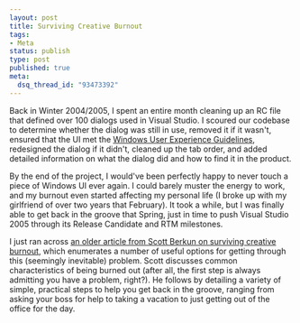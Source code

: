 ```yaml
--- 
layout: post
title: Surviving Creative Burnout
tags: 
- Meta
status: publish
type: post
published: true
meta: 
  dsq_thread_id: "93473392"
---
```

Back in Winter 2004/2005, I spent an entire month cleaning up an RC file that defined over 100 dialogs used in Visual Studio. I scoured our codebase to determine whether the dialog was still in use, removed it if it wasn't, ensured that the UI met the <a href="http://www.brethorsting.com/uidesign/2006/07/windows_ux_guidelines.html">Windows User Experience Guidelines</a>, redesigned the dialog if it didn't, cleaned up the tab order, and added detailed information on what the dialog did and how to find it in the product.

  By the end of the project, I would've been perfectly happy to never touch a piece of Windows UI ever again. I could barely muster the energy to work, and my burnout even started affecting my personal life (I broke up with my girlfriend of over two years that February). It took a while, but I was finally able to get back in the groove that Spring, just in time to push Visual Studio 2005 through its Release Candidate and RTM milestones.

  I just ran across <a href="http://www.scottberkun.com/essays/essay33.htm">an older article from Scott Berkun on surviving creative burnout</a>, which enumerates a number of useful options for getting through this (seemingly inevitable) problem. Scott discusses common characteristics of being burned out (after all, the first step is always admitting you have a problem, right?). He follows by detailing a variety of simple, practical steps to help you get back in the groove, ranging from asking your boss for help to taking a vacation to just getting out of the office for the day.
